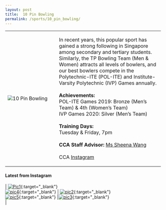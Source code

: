 ```yaml
---
layout: post
title:  10 Pin Bowling
permalink: /sports/10_pin_bowling/
---
```


<table>
    <tr>
        <td style="width:33%"><image src="{{site.baseurl}}/images/CCA_10_pin_bowling.jpg" style="display:block;margin-left:auto;margin-right:auto;" alt="10 Pin Bowling"></image></td>
        <td>
            <p>
                In recent years, this popular sport has gained a strong following in Singapore among secondary and tertiary students. Similarly, the TP Bowling Team (Men & Women) attracts all levels of bowlers, and our best bowlers compete in the Polytechnic-ITE (POL-ITE) and Institute-Varsity Polytechnic (IVP) Games annually.<br>
                <br>
                <b>Achievements:</b><br>
                POL-ITE Games 2019: Bronze (Men’s Team) & 4th (Women’s Team)<br>
                IVP Games 2020: Silver (Men’s Team)<br>
                <br>
                <b>Training Days:</b><br>
                Tuesday & Friday, 7pm<br>
                <br>
                <b>CCA Staff Advisor:</b> <a href="mailto:hengnuan@tp.edu.sg">Ms Sheena Wang</a><br>
                <br>
                CCA <a href="https://www.instagram.com/tp.bowling">Instagram</a>
            </p>
        </td>
    </tr>
</table>

#### Latest from Instagram
| [![Pic1](/images/CCA_10_pin_bowling.jpg)](http://nexleaders.com/engaging-the-disengaged/){:target="_blank"}  <br> [![pic4](/images/CCA_10_pin_bowling.jpg)](http://nexleaders.com/self-leadership/){:target="_blank"}  | [![pic2](/images/CCA_10_pin_bowling.jpg)](http://nexleaders.com/why-do-asians-avoid-conflict/){:target="_blank"}  <br> [![pic5](/images/CCA_10_pin_bowling.jpg)](http://nexleaders.com/7ups-to-personal-effectiveness/){:target="_blank"}  |[![pic3](/images/CCA_10_pin_bowling.jpg)](http://nexleaders.com/unleashing-greatness-in-you/){:target="_blank"}  <br> |
